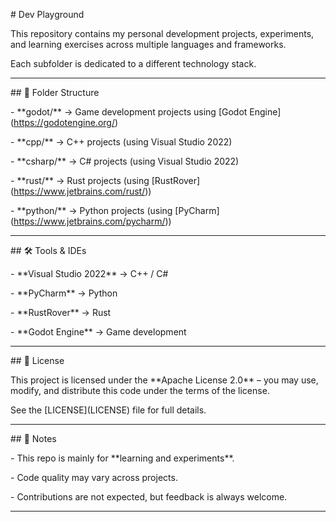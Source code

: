 \# Dev Playground



This repository contains my personal development projects, experiments, and learning exercises across multiple languages and frameworks.  

Each subfolder is dedicated to a different technology stack.



---



\## 📂 Folder Structure



\- \*\*godot/\*\* → Game development projects using \[Godot Engine](https://godotengine.org/)  

\- \*\*cpp/\*\* → C++ projects (using Visual Studio 2022)  

\- \*\*csharp/\*\* → C# projects (using Visual Studio 2022)  

\- \*\*rust/\*\* → Rust projects (using \[RustRover](https://www.jetbrains.com/rust/))  

\- \*\*python/\*\* → Python projects (using \[PyCharm](https://www.jetbrains.com/pycharm/))  



---



\## 🛠 Tools \& IDEs



\- \*\*Visual Studio 2022\*\* → C++ / C#  

\- \*\*PyCharm\*\* → Python  

\- \*\*RustRover\*\* → Rust  

\- \*\*Godot Engine\*\* → Game development  



---



\## 📜 License



This project is licensed under the \*\*Apache License 2.0\*\* – you may use, modify, and distribute this code under the terms of the license.  

See the \[LICENSE](LICENSE) file for full details.



---



\## 🚀 Notes



\- This repo is mainly for \*\*learning and experiments\*\*.  

\- Code quality may vary across projects.  

\- Contributions are not expected, but feedback is always welcome.  



---



